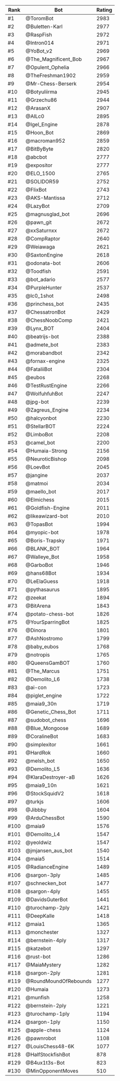 Rank|Bot|Rating
---|---|---
#1|@ToromBot|2983
#2|@Buletten-Karl|2977
#3|@RaspFish|2972
#4|@Intron014|2971
#5|@YoBot_v2|2969
#6|@The_Magnificent_Bob|2967
#7|@Opulent_Ophelia|2966
#8|@TheFreshman1902|2959
#9|@Mr-Chess-Berserk|2954
#10|@Botyuliirma|2945
#11|@Grzechu86|2944
#12|@ArasanX|2907
#13|@AILc0|2895
#14|@Igel_Engine|2878
#15|@Hoon_Bot|2869
#16|@macroman952|2859
#17|@BitByByte|2820
#18|@abcbot|2777
#19|@expositor|2777
#20|@ELO_1500|2765
#21|@SOLIDOR59|2752
#22|@FlixBot|2743
#23|@AKS-Mantissa|2712
#24|@LazyBot|2709
#25|@magnusglad_bot|2696
#26|@pawn_git|2672
#27|@xxSaturnxx|2672
#28|@CompRaptor|2640
#29|@Weiawaga|2621
#30|@SaxtonEngine|2618
#31|@odonata-bot|2606
#32|@Toodfish|2591
#33|@bot_adario|2577
#34|@PurpleHunter|2537
#35|@lc0_1shot|2498
#36|@princhess_bot|2435
#37|@ChessatronBot|2429
#38|@ChessNoobComp|2421
#39|@Lynx_BOT|2404
#40|@beatrijs-bot|2388
#41|@admete_bot|2383
#42|@morabandbot|2342
#43|@fornax-engine|2325
#44|@FataliiBot|2304
#45|@eubos|2268
#46|@TestRustEngine|2266
#47|@WolfuhfuhBot|2247
#48|@jpg-bot|2239
#49|@Zagreus_Engine|2234
#50|@halcyonbot|2230
#51|@StellarBOT|2224
#52|@LimboBot|2208
#53|@camel_bot|2200
#54|@Humaia-Strong|2156
#55|@NeuroticBishop|2098
#56|@LoevBot|2045
#57|@jangine|2037
#58|@matmoi|2034
#59|@maello_bot|2017
#60|@Elmichess|2015
#61|@Goldfish-Engine|2011
#62|@likeawizard-bot|2010
#63|@TopasBot|1994
#64|@myopic-bot|1978
#65|@Boris-Trapsky|1971
#66|@BLANK_BOT|1964
#67|@Walleye_Bot|1958
#68|@GarboBot|1946
#69|@hans68Bot|1934
#70|@LeElaGuess|1918
#71|@pythasaurus|1895
#72|@zeekat|1894
#73|@BitArena|1843
#74|@potato-chess-bot|1826
#75|@YourSparringBot|1825
#76|@Dinora|1801
#77|@AshNostromo|1799
#78|@baby_eubos|1768
#79|@notropis|1765
#80|@QueensGamBOT|1760
#81|@The_Marcus|1751
#82|@Demolito_L6|1738
#83|@ai-con|1723
#84|@piglet_engine|1722
#85|@maia9_30n|1719
#86|@Genetic_Chess_Bot|1711
#87|@sudobot_chess|1696
#88|@Blue_Mongoose|1689
#89|@CoralineBot|1683
#90|@simplexitor|1661
#91|@HardRok|1660
#92|@melsh_bot|1650
#93|@Demolito_L5|1636
#94|@KlaraDestroyer-aB|1626
#95|@maia9_10n|1621
#96|@StockSquidV2|1618
#97|@turkjs|1606
#98|@Jibbby|1604
#99|@ArduChessBot|1590
#100|@maia9|1576
#101|@Demolito_L4|1547
#102|@yeoldwiz|1547
#103|@jmjansen_aus_bot|1540
#104|@maia5|1514
#105|@RadianceEngine|1489
#106|@sargon-3ply|1485
#107|@schnecken_bot|1477
#108|@sargon-4ply|1455
#109|@DavidsGuterBot|1441
#110|@turochamp-2ply|1421
#111|@DeepKalle|1418
#112|@maia1|1365
#113|@monchester|1327
#114|@bernstein-4ply|1317
#115|@katzebot|1297
#116|@rust-bot|1286
#117|@MaiaMystery|1282
#118|@sargon-2ply|1281
#119|@RoundMoundOfRebounds|1277
#120|@Humaia|1273
#121|@munfish|1258
#122|@bernstein-2ply|1221
#123|@turochamp-1ply|1194
#124|@sargon-1ply|1150
#125|@apple-chess|1124
#126|@pawnrobot|1108
#127|@LouisChess48-6K|1077
#128|@HalfStockfishBot|878
#129|@B4ux1t3s-Bot|823
#130|@MinOpponentMoves|510
